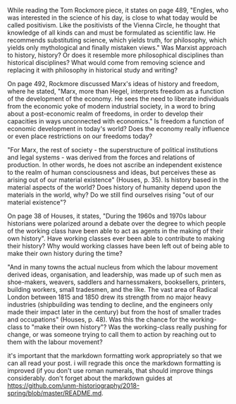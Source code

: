 While reading the Tom Rockmore piece, it states on page 489, "Engles, who was interested in the science of his day, is close to what today would be called positivism. Like the positivists of the Vienna Circle, he thought that knowledge of all kinds can and must be formulated as scientific law. He recommends substituting science, which yields truth, for philosophy, which yields only mythological and finally mistaken views." Was Marxist approach to history, history? Or does it resemble more philosophical disciplines than historical disciplines? What would come from removing science and replacing it with philosophy in historical study and writing?

On page 492, Rockmore discussed Marx's ideas of history and freedom, where he stated, "Marx, more than Hegel, interprets freedom as a function of the development of the economy. He sees the need to liberate individuals from the economic yoke of modern industrial society, in a word to bring about a post-economic realm of freedoms, in order to develop their capacities in ways unconnected with economics." Is freedom a function of economic development in today's world? Does the economy really influence or even place restrictions on our freedoms today?

"For Marx, the rest of society - the superstructure of political institutions and legal systems - was derived from the forces and relations of production. In other words, he does not ascribe an independent existence to the realm of human consciousness and ideas, but perceives these as arising out of our material existence" (Houses, p. 35). Is history based in the material aspects of the world? Does history of humanity depend upon the materials in the world, why? Do we still find ourselves rising "out of our material existence"?

On page 38 of Houses, it states, "During the 1960s and 1970s labour historians were polarized around a debate over the degree to which people of the working class have been able to act as agents in the making of their own history". Have working classes ever been able to contribute to making their history? Why would working classes have been left out of being able to make their own history during the time?

"And in many towns the actual nucleus from which the labour movement derived ideas, organisation, and leadership, was made up of such men as shoe-makers, weavers, saddlers and harnessmakers, booksellers, printers, building workers, small tradesmen, and the like. The vast area of Radical London between 1815 and 1850 drew its strength from no major heavy industries (shipbuilding was tending to decline, and the engineers only made their impact later in the century) but from the host of smaller trades and occupations" (Houses, p. 48). Was this the chance for the working-class to "make their own history"? Was the working-class really pushing for change, or was someone trying to call them to action by reaching out to them with the labour movement?

it's important that the markdown formatting work appropriately so that we can all read your post. i will regrade this once the markdown formatting is improved (if you don't use roman numerals, that should improve things considerably. don't forget about the markdown guides at https://github.com/unm-historiography/2018-spring/blob/master/README.md.
